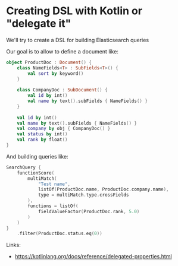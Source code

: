 # Creating DSL with Kotlin or "delegate it"

We'll try to create a DSL for building Elasticsearch queries

Our goal is to allow to define a document like:

```kotlin
object ProductDoc : Document() {
    class NameFields<T> : SubFields<T>() {
        val sort by keyword()
    }
    
    class CompanyDoc : SubDocument() {
        val id by int()
        val name by text().subFields { NameFields() }
    }
    
    val id by int()
    val name by text().subFields { NameFields() }
    val company by obj { CompanyDoc() }
    val status by int()
    val rank by float()
}

```

And building queries like:

```kotlin
SearchQuery {
    functionScore(
        multiMatch(
            "Test name",
            listOf(ProductDoc.name, ProductDoc.company.name),
            type = multiMatch.type.crossFields
        ),
        functions = listOf(
            fieldValueFactor(ProductDoc.rank, 5.0)
        )
    )
}
    .filter(ProductDoc.status.eq(0))
```

Links:

* https://kotlinlang.org/docs/reference/delegated-properties.html
